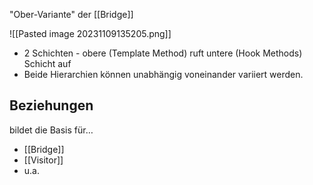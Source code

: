 "Ober-Variante" der [[Bridge]]

![[Pasted image 20231109135205.png]]
- 2 Schichten - obere (Template Method) ruft untere (Hook Methods) Schicht auf
- Beide Hierarchien können unabhängig voneinander variiert werden.

## Beziehungen
bildet die Basis für…
- [[Bridge]]
- [[Visitor]]
- u.a.